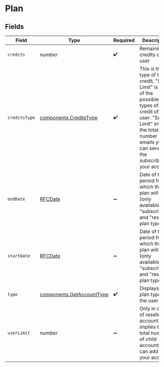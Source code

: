 # Plan


## Fields

| Field                                                                                                                                                                                           | Type                                                                                                                                                                                            | Required                                                                                                                                                                                        | Description                                                                                                                                                                                     | Example                                                                                                                                                                                         |
| ----------------------------------------------------------------------------------------------------------------------------------------------------------------------------------------------- | ----------------------------------------------------------------------------------------------------------------------------------------------------------------------------------------------- | ----------------------------------------------------------------------------------------------------------------------------------------------------------------------------------------------- | ----------------------------------------------------------------------------------------------------------------------------------------------------------------------------------------------- | ----------------------------------------------------------------------------------------------------------------------------------------------------------------------------------------------- |
| `credits`                                                                                                                                                                                       | *number*                                                                                                                                                                                        | :heavy_check_mark:                                                                                                                                                                              | Remaining credits of the user                                                                                                                                                                   | 8755                                                                                                                                                                                            |
| `creditsType`                                                                                                                                                                                   | [components.CreditsType](../../models/components/creditstype.md)                                                                                                                                | :heavy_check_mark:                                                                                                                                                                              | This is the type of the credit, "Send Limit" is one of the possible types of credit of a user. "Send Limit" implies the total number of emails you can send to the subscribers in your account. | sendLimit                                                                                                                                                                                       |
| `endDate`                                                                                                                                                                                       | [RFCDate](../../types/rfcdate.md)                                                                                                                                                               | :heavy_minus_sign:                                                                                                                                                                              | Date of the period from which the plan will end (only available for "subscription" and "reseller" plan type)                                                                                    | 2017-01-31 00:00:00 +0000 UTC                                                                                                                                                                   |
| `startDate`                                                                                                                                                                                     | [RFCDate](../../types/rfcdate.md)                                                                                                                                                               | :heavy_minus_sign:                                                                                                                                                                              | Date of the period from which the plan will start (only available for "subscription" and "reseller" plan type)                                                                                  | 2016-12-31 00:00:00 +0000 UTC                                                                                                                                                                   |
| `type`                                                                                                                                                                                          | [components.GetAccountType](../../models/components/getaccounttype.md)                                                                                                                          | :heavy_check_mark:                                                                                                                                                                              | Displays the plan type of the user                                                                                                                                                              | subscription                                                                                                                                                                                    |
| `userLimit`                                                                                                                                                                                     | *number*                                                                                                                                                                                        | :heavy_minus_sign:                                                                                                                                                                              | Only in case of reseller account. It implies the total number of child accounts you can add to your account.                                                                                    | 10                                                                                                                                                                                              |